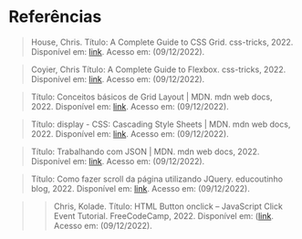 # Referências
>House, Chris. Título: A Complete Guide to CSS Grid. css-tricks, 2022. Disponível em: [link](https://css-tricks.com/snippets/css/complete-guide-grid/). Acesso em: (09/12/2022).

>Coyier, Chris Título: A Complete Guide to Flexbox. css-tricks, 2022. Disponível em: [link](https://css-tricks.com/snippets/css/a-guide-to-flexbox/). Acesso em: (09/12/2022).

>Título: Conceitos básicos de Grid Layout | MDN. mdn web docs, 2022. Disponível em: [link](https://developer.mozilla.org/pt-BR/docs/Web/CSS/CSS_Grid_Layout/Basic_Concepts_of_Grid_Layout). Acesso em: (09/12/2022).

>Título: display - CSS: Cascading Style Sheets | MDN. mdn web docs, 2022. Disponível em: [link](https://developer.mozilla.org/en-US/docs/Web/CSS/display). Acesso em: (09/12/2022).

>Título: Trabalhando com JSON | MDN. mdn web docs, 2022. Disponível em: [link](https://developer.mozilla.org/pt-BR/docs/Learn/JavaScript/Objects/JSON). Acesso em: (09/12/2022).

>Título: Como fazer scroll da página utilizando JQuery. educoutinho blog, 2022. Disponível em: [link](https://educoutinho.com.br/javascript/como-fazer-scroll-da-pagina-utilizando-jquery/). Acesso em: (09/12/2022).

>>Chris, Kolade. Título: HTML Button onclick – JavaScript Click Event Tutorial. FreeCodeCamp, 2022. Disponível em: ([link](https://www.freecodecamp.org/news/html-button-onclick-javascript-click-event-tutorial/). Acesso em: (09/12/2022).

